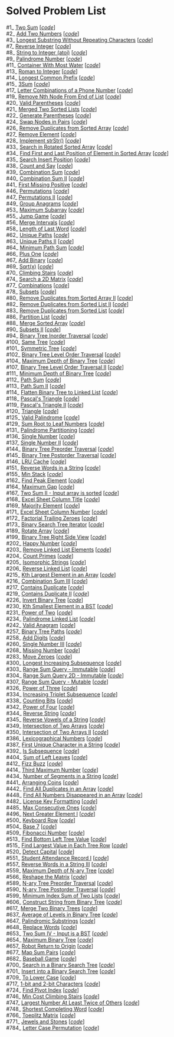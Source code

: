 # Solved Problem List  

#1_ [Two Sum](https://leetcode.com/problems/two-sum/) [*[code](TwoSum.py)*]  
#2_ [Add Two Numbers](https://leetcode.com/problems/add-two-numbers/) [*[code](AddTwoNumbers.py)*]  
#3_ [Longest Substring Without Repeating Characters](https://leetcode.com/problems/longest-substring-without-repeating-characters/) [*[code](LongestSubstringWithoutRepeatingCharacters.py)*]  
#7_ [Reverse Integer](https://leetcode.com/problems/reverse-integer/) [*[code](ReverseInteger.py)*]  
#8_ [String to Integer (atoi)](https://leetcode.com/problems/string-to-integer-atoi/) [*[code](StringToIntegerAtoi.py)*]  
#9_ [Palindrome Number](https://leetcode.com/problems/palindrome-number/) [*[code](PalindromeNumber.py)*]  
#11_ [Container With Most Water](https://leetcode.com/problems/container-with-most-water/) [*[code](ContainerWithMostWater.py)*]  
#13_ [Roman to Integer](https://leetcode.com/problems/roman-to-integer/) [*[code](RomanToInteger.py)*]  
#14_ [Longest Common Prefix](https://leetcode.com/problems/longest-common-prefix/) [*[code](LongestCommonPrefix.py)*]  
#15_ [3Sum](https://leetcode.com/problems/3sum/) [*[code](3Sum.py)*]  
#17_ [Letter Combinations of a Phone Number](https://leetcode.com/problems/letter-combinations-of-a-phone-number/) [*[code](LetterCombinationsOfAPhoneNumber.py)*]  
#19_ [Remove Nth Node From End of List](https://leetcode.com/problems/remove-nth-node-from-end-of-list/) [*[code](RemoveNthNodeFromEndOfList.py)*]  
#20_ [Valid Parentheses](https://leetcode.com/problems/valid-parentheses/) [*[code](ValidParentheses.py)*]  
#21_ [Merged Two Sorted Lists](https://leetcode.com/problems/merge-two-sorted-lists/) [*[code](MergedTwoSortedLists.py)*]  
#22_ [Generate Parentheses](https://leetcode.com/problems/generate-parentheses/) [*[code](GenerateParentheses.py)*]  
#24_ [Swap Nodes in Pairs](https://leetcode.com/problems/swap-nodes-in-pairs/) [*[code](SwapNodesInPairs.py)*]  
#26_ [Remove Duplicates from Sorted Array](https://leetcode.com/problems/remove-duplicates-from-sorted-array/) [*[code](RemoveDuplicatesFromSortedArray.py)*]  
#27_ [Remove Element](https://leetcode.com/problems/remove-element/) [*[code](RemoveElement.py)*]  
#28_ [Implement strStr()](https://leetcode.com/problems/implement-strstr/) [*[code](ImplementStrStr().py)*]  
#33_ [Search in Rotated Sorted Array](https://leetcode.com/problems/search-in-rotated-sorted-array/) [*[code](SearchInRotatedSortedArray.py)*]  
#34_ [Find First and Last Position of Element in Sorted Array](https://leetcode.com/problems/find-first-and-last-position-of-element-in-sorted-array/) [*[code](FindFirstAndLastPositionOfElementInSortedArray.py)*]  
#35_ [Search Insert Position](https://leetcode.com/problems/search-insert-position/) [*[code](SearchInsertPosition.py)*]  
#38_ [Count and Say](https://leetcode.com/problems/count-and-say/) [*[code](CountAndSay.py)*]  
#39_ [Combination Sum](https://leetcode.com/problems/combination-sum/) [*[code](CombinationSum.py)*]  
#40_ [Combination Sum II](https://leetcode.com/problems/combination-sum-ii/) [*[code](CombinationSumII.py)*]  
#41_ [First Missing Positive](https://leetcode.com/problems/first-missing-positive/) [*[code](FirstMissingPositive.py)*]  
#46_ [Permutations](https://leetcode.com/problems/permutations/) [*[code](Permutations.py)*]  
#47_ [Permutations II](https://leetcode.com/problems/permutations-ii/) [*[code](PermutationsII.py)*]  
#49_ [Group Anagrams](https://leetcode.com/problems/group-anagrams/) [*[code](GroupAnagrams.py)*]  
#53_ [Maximum Subarray](https://leetcode.com/problems/maximum-subarray/) [*[code](MaximumSubarray.py)*]  
#55_ [Jump Game](https://leetcode.com/problems/jump-game/) [*[code](JumpGame.py)*]  
#56_ [Merge Intervals](https://leetcode.com/problems/merge-intervals/) [*[code](MergeIntervals.py)*]  
#58_ [Length of Last Word](https://leetcode.com/problems/length-of-last-word/) [*[code](LengthOfLastWord.py)*]  
#62_ [Unique Paths](https://leetcode.com/problems/unique-paths/) [*[code](UniquePaths.py)*]  
#63_ [Unique Paths II](https://leetcode.com/problems/unique-paths-ii/) [*[code](UniquePathsII.py)*]  
#64_ [Minimum Path Sum](https://leetcode.com/problems/minimum-path-sum/) [*[code](MinimumPathSum.py)*]  
#66_ [Plus One](https://leetcode.com/problems/plus-one/) [*[code](PlusOne.py)*]  
#67_ [Add Binary](https://leetcode.com/problems/add-binary/) [*[code](AddBinary.py)*]  
#69_ [Sqrt(x)](https://leetcode.com/problems/sqrtx/) [*[code](Sqrt(X).py)*]  
#70_ [Climbing Stairs](https://leetcode.com/problems/climbing-stairs/) [*[code](ClimbingStairs.py)*]  
#74_ [Search a 2D Matrix](https://leetcode.com/problems/search-a-2d-matrix/) [*[code](SearchA2DMatrix.py)*]  
#77_ [Combinations](https://leetcode.com/problems/combinations/) [*[code](Combinations.py)*]  
#78_ [Subsets](https://leetcode.com/problems/subsets/) [*[code](Subsets.py)*]  
#80_ [Remove Duplicates from Sorted Array II](https://leetcode.com/problems/remove-duplicates-from-sorted-array-ii/) [*[code](RemoveDuplicatesFromSortedArrayII.py)*]  
#82_ [Remove Duplicates from Sorted List II](https://leetcode.com/problems/remove-duplicates-from-sorted-list-ii/) [*[code](RemoveDuplicatesFromSortedListII.py)*]  
#83_ [Remove Duplicates from Sorted List](https://leetcode.com/problems/remove-duplicates-from-sorted-list/) [*[code](RemoveDuplicatesFromSortedList.py)*]  
#86_ [Partition List](https://leetcode.com/problems/partition-list/) [*[code](PartitionList.py)*]  
#88_ [Merge Sorted Array](https://leetcode.com/problems/merge-sorted-array/) [*[code](MergeSortedArray.py)*]  
#90_ [Subsets II](https://leetcode.com/problems/subsets-ii/) [*[code](SubsetsII.py)*]  
#94_ [Binary Tree Inorder Traversal](https://leetcode.com/problems/binary-tree-inorder-traversal/) [*[code](BinaryTreeInorderTraversal.py)*]  
#100_ [Same Tree](https://leetcode.com/problems/same-tree/) [*[code](SameTree.py)*]  
#101_ [Symmetric Tree](https://leetcode.com/problems/symmetric-tree/) [*[code](SymmetricTree.py)*]  
#102_ [Binary Tree Level Order Traversal](https://leetcode.com/problems/binary-tree-level-order-traversal/) [*[code](BinaryTreeLevelOrderTraversal.py)*]  
#104_ [Maximum Depth of Binary Tree](https://leetcode.com/problems/maximum-depth-of-binary-tree/) [*[code](MaximumDepthOfBinaryTree.py)*]  
#107_ [Binary Tree Level Order Traversal II](https://leetcode.com/problems/binary-tree-level-order-traversal-ii/) [*[code](BinaryTreeLevelOrderTraversalII.py)*]  
#111_ [Minimum Depth of Binary Tree](https://leetcode.com/problems/minimum-depth-of-binary-tree/) [*[code](MinimumDepthOfBinaryTree.py)*]  
#112_ [Path Sum](https://leetcode.com/problems/path-sum/) [*[code](PathSum.py)*]  
#113_ [Path Sum II](https://leetcode.com/problems/path-sum-ii/) [*[code](PathSumII.py)*]  
#114_ [Flatten Binary Tree to Linked List](https://leetcode.com/problems/flatten-binary-tree-to-linked-list/) [*[code](FlattenBinaryTreeToLinkedList.py)*]  
#118_ [Pascal's Triangle](https://leetcode.com/problems/pascals-triangle/) [*[code](PascalsTriangle.py)*]  
#119_ [Pascal's Triangle II](https://leetcode.com/problems/pascals-triangle-ii/) [*[code](PascalsTriangleII.py)*]  
#120_ [Triangle](https://leetcode.com/problems/triangle/) [*[code](Triangle.py)*]  
#125_ [Valid Palindrome](https://leetcode.com/problems/valid-palindrome/) [*[code](ValidPalindrome.py)*]  
#129_ [Sum Root to Leaf Numbers](https://leetcode.com/problems/sum-root-to-leaf-numbers/) [*[code](SumRootToLeafNumbers.py)*]  
#131_ [Palindrome Partitioning](https://leetcode.com/problems/palindrome-partitioning/) [*[code](PalindromePartitioning.py)*]  
#136_ [Single Number](https://leetcode.com/problems/single-number/) [*[code](SingleNumber.py)*]  
#137_ [Single Number II](https://leetcode.com/problems/single-number-ii/) [*[code](SingleNumberII.py)*]  
#144_ [Binary Tree Preorder Traversal](https://leetcode.com/problems/binary-tree-preorder-traversal/) [*[code](BinaryTreePreorderTraversal.py)*]  
#145_ [Binary Tree Postorder Traversal](https://leetcode.com/problems/binary-tree-postorder-traversal/) [*[code](BinaryTreePostorderTraversal.py)*]  
#146_ [LRU Cache](https://leetcode.com/problems/lru-cache/) [*[code](LRUCache.py)*]  
#151_ [Reverse Words in a String](https://leetcode.com/problems/reverse-words-in-a-string/) [*[code](ReverseWordsInAString.py)*]  
#155_ [Min Stack](https://leetcode.com/problems/min-stack/) [*[code](MinStack.py)*]  
#162_ [Find Peak Element](https://leetcode.com/problems/find-peak-element/) [*[code](FindPeakElement.py)*]  
#164_ [Maximum Gap](https://leetcode.com/problems/maximum-gap/) [*[code](MaximumGap.py)*]  
#167_ [Two Sum II - Input array is sorted](https://leetcode.com/problems/two-sum-ii-input-array-is-sorted/) [*[code](TwoSumII-InputArrayIsSorted.py)*]  
#168_ [Excel Sheet Column Title](https://leetcode.com/problems/excel-sheet-column-title/) [*[code](ExcelSheetColumnTitle.py)*]  
#169_ [Majority Element](https://leetcode.com/problems/majority-element/) [*[code](MajorityElement.py)*]  
#171_ [Excel Sheet Column Number](https://leetcode.com/problems/excel-sheet-column-number/) [*[code](ExcelSheetColumnNumber.py)*]  
#172_ [Factorial Trailing Zeroes](https://leetcode.com/problems/factorial-trailing-zeroes/) [*[code](FactorialTrailingZeroes.py)*]  
#173_ [Binary Search Tree Iterator](https://leetcode.com/problems/binary-search-tree-iterator/) [*[code](BinarySearchTreeIterator.py)*]  
#189_ [Rotate Array](https://leetcode.com/problems/rotate-array/) [*[code](RotateArray.py)*]  
#199_ [Binary Tree Right Side View](https://leetcode.com/problems/binary-tree-right-side-view/) [*[code](BinaryTreeRightSideView.py)*]  
#202_ [Happy Number](https://leetcode.com/problems/happy-number/) [*[code](HappyNumber.py)*]  
#203_ [Remove Linked List Elements](https://leetcode.com/problems/remove-linked-list-elements/) [*[code](RemoveLinkedListElements.py)*]  
#204_ [Count Primes](https://leetcode.com/problems/count-primes/) [*[code](CountPrimes.py)*]  
#205_ [Isomorphic Strings](https://leetcode.com/problems/isomorphic-strings/) [*[code](IsomorphicStrings.py)*]  
#206_ [Reverse Linked List](https://leetcode.com/problems/reverse-linked-list/) [*[code](ReverseLinkedList.py)*]  
#215_ [Kth Largest Element in an Array](https://leetcode.com/problems/kth-largest-element-in-an-array/) [*[code](KthLargestElementInAnArray.py)*]  
#216_ [Combination Sum III](https://leetcode.com/problems/combination-sum-iii/) [*[code](CombinationSumIII.py)*]  
#217_ [Contains Duplicate](https://leetcode.com/problems/contains-duplicate/) [*[code](ContainsDuplicate.py)*]  
#219_ [Contains Duplicate II](https://leetcode.com/problems/contains-duplicate-ii/) [*[code](ContainsDuplicateII.py)*]  
#226_ [Invert Binary Tree](https://leetcode.com/problems/invert-binary-tree/) [*[code](InvertBinaryTree.py)*]  
#230_ [Kth Smallest Element in a BST](https://leetcode.com/problems/kth-smallest-element-in-a-bst/) [*[code](KthSmallestElementInABST.py)*]  
#231_ [Power of Two](https://leetcode.com/problems/power-of-two/) [*[code](PowerOfTwo.py)*]  
#234_ [Palindrome Linked List](https://leetcode.com/problems/palindrome-linked-list/) [*[code](PalindromeLinkedList.py)*]  
#242_ [Valid Anagram](https://leetcode.com/problems/valid-anagram/) [*[code](ValidAnagram.py)*]  
#257_ [Binary Tree Paths](https://leetcode.com/problems/binary-tree-paths/) [*[code](BinaryTreePaths.py)*]  
#258_ [Add Digits](https://leetcode.com/problems/add-digits/) [*[code](AddDigits.py)*]  
#260_ [Single Number III](https://leetcode.com/problems/single-number-iii/) [*[code](SingleNumberIII.py)*]  
#268_ [Missing Number](https://leetcode.com/problems/missing-number/) [*[code](MissingNumber.py)*]  
#283_ [Move Zeroes](https://leetcode.com/problems/move-zeroes/) [*[code](MoveZeroes.py)*]  
#300_ [Longest Increasing Subsequence](https://leetcode.com/problems/longest-increasing-subsequence/) [*[code](LongestIncreasingSubsequence.py)*]  
#303_ [Range Sum Query - Immutable](https://leetcode.com/problems/range-sum-query-immutable/) [*[code](RangeSumQuery-Immutable.py)*]  
#304_ [Range Sum Query 2D - Immutable](https://leetcode.com/problems/range-sum-query-2d-immutable/) [*[code](RangeSumQuery2D-Immutable.py)*]  
#307_ [Range Sum Query - Mutable](https://leetcode.com/problems/range-sum-query-mutable/) [*[code](RangeSumQuery-Mutable.py)*]  
#326_ [Power of Three](https://leetcode.com/problems/power-of-three/) [*[code](PowerOfThree.py)*]  
#334_ [Increasing Triplet Subsequence](https://leetcode.com/problems/increasing-triplet-subsequence/) [*[code](IncreasingTripletSubsequence.py)*]  
#338_ [Counting Bits](https://leetcode.com/problems/counting-bits/) [*[code](CountingBits.py)*]  
#342_ [Power of Four](https://leetcode.com/problems/power-of-four/) [*[code](PowerOfFour.py)*]  
#344_ [Reverse String](https://leetcode.com/problems/reverse-string/) [*[code](ReverseString.py)*]  
#345_ [Reverse Vowels of a String](https://leetcode.com/problems/reverse-vowels-of-a-string/) [*[code](ReverseVowelsOfAString.py)*]  
#349_ [Intersection of Two Arrays](https://leetcode.com/problems/intersection-of-two-arrays/) [*[code](IntersectionOfTwoArrays.py)*]  
#350_ [Intersection of Two Arrays II](https://leetcode.com/problems/intersection-of-two-arrays-ii/) [*[code](IntersectionOfTwoArraysII.py)*]  
#386_ [Lexicographical Numbers](https://leetcode.com/problems/lexicographical-numbers/) [*[code](LexicographicalNumbers.py)*]  
#387_ [First Unique Character in a String](https://leetcode.com/problems/first-unique-character-in-a-string/) [*[code](FirstUniqueCharacterInAString.py)*]  
#392_ [Is Subsequence](https://leetcode.com/problems/is-subsequence/) [*[code](IsSubsequence.py)*]  
#404_ [Sum of Left Leaves](https://leetcode.com/problems/sum-of-left-leaves/) [*[code](SumOfLeftLeaves.py)*]  
#412_ [Fizz Buzz](https://leetcode.com/problems/fizz-buzz/) [*[code](FizzBuzz.py)*]  
#414_ [Third Maximum Number](https://leetcode.com/problems/third-maximum-number/) [*[code](ThirdMaximumNumber.py)*]  
#434_ [Number of Segments in a String](https://leetcode.com/problems/number-of-segments-in-a-string/) [*[code](NumberOfSegmentsInAString.py)*]  
#441_ [Arranging Coins](https://leetcode.com/problems/arranging-coins/) [*[code](ArrangingCoins.py)*]  
#442_ [Find All Duplicates in an Array](https://leetcode.com/problems/find-all-duplicates-in-an-array/) [*[code](FindAllDuplicatesInAnArray.py)*]  
#448_ [Find All Numbers Disappeared in an Array](https://leetcode.com/problems/find-all-numbers-disappeared-in-an-array/) [*[code](FindAllNumbersDisappearedInAnArray.py)*]  
#482_ [License Key Formatting](https://leetcode.com/problems/license-key-formatting/) [*[code](LicenseKeyFormatting.py)*]  
#485_ [Max Consecutive Ones](https://leetcode.com/problems/max-consecutive-ones/) [*[code](MaxConsecutiveOnes.py)*]  
#496_ [Next Greater Element I](https://leetcode.com/problems/next-greater-element-i/) [*[code](NextGreaterElementI.py)*]  
#500_ [Keyboard Row](https://leetcode.com/problems/keyboard-row/) [*[code](KeyboardRow.py)*]  
#504_ [Base 7](https://leetcode.com/problems/base-7/) [*[code](base7.py)*]  
#509_ [Fibonacci Number](https://leetcode.com/problems/fibonacci-number/) [*[code](FibonacciNumber.py)*]  
#513_ [Find Bottom Left Tree Value](https://leetcode.com/problems/find-bottom-left-tree-value/) [*[code](FindBottomLeftTreeValue.py)*]  
#515_ [Find Largest Value in Each Tree Row](https://leetcode.com/problems/find-largest-value-in-each-tree-row/) [*[code](FindLargestValueInEachTreeRow.py)*]  
#520_ [Detect Capital](https://leetcode.com/problems/detect-capital/) [*[code](DetectCapital.py)*]  
#551_ [Student Attendance Record I](https://leetcode.com/problems/student-attendance-record-i/) [*[code](StudentAttendanceRecordI.py)*]  
#557_ [Reverse Words in a String III](https://leetcode.com/problems/reverse-words-in-a-string-iii/) [*[code](ReverseWordsInAStringIII.py)*]  
#559_ [Maximum Depth of N-ary Tree](https://leetcode.com/problems/maximum-depth-of-n-ary-tree/) [*[code](MaximumDepthOfN-aryTree.py)*]  
#566_ [Reshape the Matrix](https://leetcode.com/problems/reshape-the-matrix/) [*[code](ReshapeTheMatrix.py)*]  
#589_ [N-ary Tree Preorder Traversal](https://leetcode.com/problems/n-ary-tree-preorder-traversal/) [*[code](N-aryTreePreorderTraversal.py)*]  
#590_ [N-ary Tree Postorder Traversal](https://leetcode.com/problems/n-ary-tree-postorder-traversal/) [*[code](N-aryTreePostorderTraversal.py)*]  
#599_ [Minimum Index Sum of Two Lists](https://leetcode.com/problems/minimum-index-sum-of-two-lists/) [*[code](MinimumIndexSumOfTwoLists.py)*]  
#606_ [Construct String from Binary Tree](https://leetcode.com/problems/construct-string-from-binary-tree/) [*[code](ConstructStringFromBinaryTree.py)*]  
#617_ [Merge Two Binary Trees](https://leetcode.com/problems/merge-two-binary-trees/) [*[code](MergeTwoBinaryTrees.py)*]  
#637_ [Average of Levels in Binary Tree](https://leetcode.com/problems/average-of-levels-in-binary-tree/) [*[code](AverageOfLevelsInBinaryTree.py)*]  
#647_ [Palindromic Substrings](https://leetcode.com/problems/palindromic-substrings/) [*[code](PalindromicSubstrings.py)*]  
#648_ [Replace Words](https://leetcode.com/problems/replace-words/) [*[code](ReplaceWords.py)*]  
#653_ [Two Sum IV - Input is a BST](https://leetcode.com/problems/two-sum-iv-input-is-a-bst/) [*[code](TwoSumIV-InputIsABST.py)*]  
#654_ [Maximum Binary Tree](https://leetcode.com/problems/maximum-binary-tree/) [*[code](MaximumBinaryTree.py)*]  
#657_ [Robot Return to Origin](https://leetcode.com/problems/robot-return-to-origin/) [*[code](RobotReturnToOrigin.py)*]  
#677_ [Map Sum Pairs](https://leetcode.com/problems/map-sum-pairs/) [*[code](MapSumPairs.py)*]  
#682_ [Baseball Game](https://leetcode.com/problems/baseball-game/) [*[code](BaseballGame.py)*]  
#700_ [Search in a Binary Search Tree](https://leetcode.com/problems/search-in-a-binary-search-tree/) [*[code](SearchInABinarySearchTree.py)*]  
#701_ [Insert into a Binary Search Tree](https://leetcode.com/problems/insert-into-a-binary-search-tree/) [*[code](InsertIntoABinarySearchTree.py)*]  
#709_ [To Lower Case](https://leetcode.com/problems/to-lower-case/) [*[code](ToLowerCase.py)*]  
#717_ [1-bit and 2-bit Characters](https://leetcode.com/problems/1-bit-and-2-bit-characters/) [*[code](1-bitAnd2-bitCharacters.py)*]  
#724_ [Find Pivot Index](https://leetcode.com/problems/find-pivot-index/) [*[code](FindPivotIndex.py)*]  
#746_ [Min Cost Climbing Stairs](https://leetcode.com/problems/min-cost-climbing-stairs/) [*[code](MinCostClimbingStairs.py)*]  
#747_ [Largest Number At Least Twice of Others](https://leetcode.com/problems/largest-number-at-least-twice-of-others/) [*[code](LargestNumberAtLeastTwiceOfOthers.py)*]  
#748_ [Shortest Completing Word](https://leetcode.com/problems/shortest-completing-word/) [*[code](ShortestCompletingWord.py)*]  
#766_ [Toeplitz Matrix](https://leetcode.com/problems/toeplitz-matrix/) [*[code](ToeplitzMatrix.py)*]  
#771_ [Jewels and Stones](https://leetcode.com/problems/jewels-and-stones/) [*[code](JewelsAndStones.py)*]  
#784_ [Letter Case Permutation](https://leetcode.com/problems/letter-case-permutation/) [*[code](LetterCasePermutation.py)*]  
